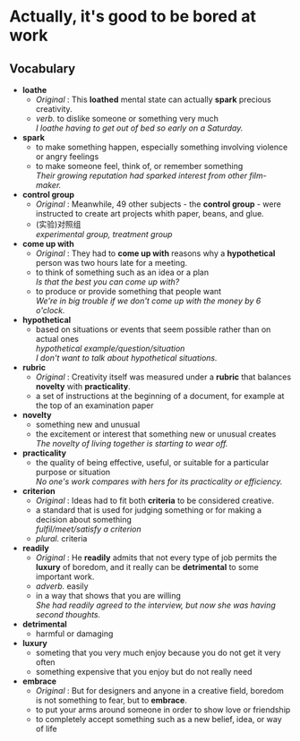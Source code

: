 # Actually, it's good to be bored at work  
## Vocabulary
* **loathe**  
  * *Original* : This **loathed** mental state can actually **spark** precious creativity.  
  * *verb.* to dislike someone or something very much  
  *I loathe having to get out of bed so early on a Saturday.*  
* **spark**  
  * to make something happen, especially something involving violence or angry feelings  
  * to make someone feel, think of, or remember something  
  *Their growing reputation had sparked interest from other film-maker.*  
* **control group**
  * *Original* : Meanwhile, 49 other subjects - the **control group** - were instructed to create art projects whith paper, beans, and glue.  
  * (实验)对照组  
  *experimental group, treatment group*  
* **come up with**  
  * *Original* : They had to **come up with** reasons why a **hypothetical** person was two hours late for a meeting.  
  * to think of something such as an idea or a plan  
  *Is that the best you can come up with?*
  * to produce or provide something that people want  
  *We're in big trouble if we don't come up with the money by 6 o'clock.*  
* **hypothetical**  
  * based on situations or events that seem possible rather than on actual ones  
  *hypothetical example/question/situation*  
  *I don't want to talk about hypothetical situations.*  
* **rubric**  
  * *Original* : Creativity itself was measured under a **rubric** that balances **novelty** with **practicality**.  
  * a set of instructions at the beginning of a document, for example at the top of an examination paper  
* **novelty**  
  * something new and unusual
  * the excitement or interest that something new or unusual creates  
  *The novelty of living together is starting to wear off.*  
* **practicality**  
  * the quality of being effective, useful, or suitable for a particular purpose or situation  
  *No one's work compares with hers for its practicality or efficiency.*  
* **criterion**  
  * *Original* : Ideas had to fit both **criteria** to be considered creative.  
  * a standard that is used for judging something or for making a decision about something  
  *fulfil/meet/satisfy a criterion*  
  * *plural.* criteria
* **readily**
  * *Original* : He **readily** admits that not every type of job permits the **luxury** of boredom, and it really can be **detrimental** to some important work.  
  * *adverb.* easily  
  * in a way that shows that you are willing  
  *She had readily agreed to the interview, but now she was having second thoughts.*  
* **detrimental**  
  * harmful or damaging  
* **luxury**  
  * someting that you very much enjoy because you do not get it very often  
  * something expensive that you enjoy but do not really need  
* **embrace**  
  * *Original* : But for designers and anyone in a creative field, boredom is not something to fear, but to **embrace**.  
  * to put your arms around someone in order to show love or friendship  
  * to completely accept something such as a new belief, idea, or way of life  

